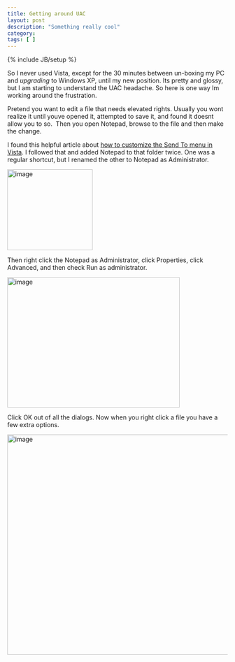 ```yaml
---
title: Getting around UAC
layout: post
description: "Something really cool"
category:
tags: [ ] 
---
```

{% include JB/setup %}



<p>So I never used Vista, except for the 30 minutes between un-boxing my PC and <em>upgrading</em> to Windows XP, until my new position. Its pretty and glossy, but I am starting to understand the UAC headache. So here is one way Im working around the frustration. </p>  <p>Pretend you want to edit a file that needs elevated rights. Usually you wont realize it until youve opened it, attempted to save it, and found it doesnt allow you to so.&#160; Then you open Notepad, browse to the file and then make the change. </p>  <p>I found this helpful article about <a href="http://www.howtogeek.com/howto/windows-vista/customize-the-windows-vista-send-to-menu/">how to customize the Send To menu in Vista</a>. I followed that and added Notepad to that folder twice. One was a regular shortcut, but I renamed the other to Notepad as Administrator. </p>  <p><a href="/wp-content/uploads/2009/01/image.png"><img title="image" style="border-right: 0px; border-top: 0px; display: inline; border-left: 0px; border-bottom: 0px" height="185" alt="image" src="/wp-content/uploads/2009/01/image-thumb.png" width="195" border="0" /></a> </p>  <p>Then right click the Notepad as Administrator, click Properties, click Advanced, and then check Run as administrator.</p>  <p><a href="/wp-content/uploads/2009/01/image1.png"><img title="image" style="border-right: 0px; border-top: 0px; display: inline; border-left: 0px; border-bottom: 0px" height="298" alt="image" src="/wp-content/uploads/2009/01/image-thumb1.png" width="394" border="0" /></a> </p>  <p>Click OK out of all the dialogs. Now when you right click a file you have a few extra options.</p>  <p><a href="/wp-content/uploads/2009/01/image2.png"><img title="image" style="border-right: 0px; border-top: 0px; display: inline; border-left: 0px; border-bottom: 0px" height="504" alt="image" src="/wp-content/uploads/2009/01/image-thumb2.png" width="566" border="0" /></a></p>
